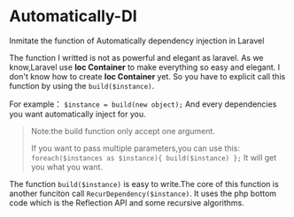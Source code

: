 # Automatically-DI
Inmitate the function of Automatically dependency injection in Laravel

  The function I writted is not as powerful and elegant as laravel. As we know,Laravel use **Ioc Container** to make everything so easy and elegant.
I don't know how to create **Ioc Container** yet. So you have to explicit call this function by using the `build($instance)`.

For example： `$instance = build(new object);`  And every dependencies you want automatically inject for you.

> Note:the build function only accept one argument.
>  
> If you want to pass multiple parameters,you can use this: ```foreach($instances as $instance){ build($instance) };``` It will get you what you want.


The function `build($instance)` is easy to write.The core of this function is another funciton  call `RecurDependency($instance)`. It uses the php bottom code
which is the Reflection API and some recursive algorithms.
